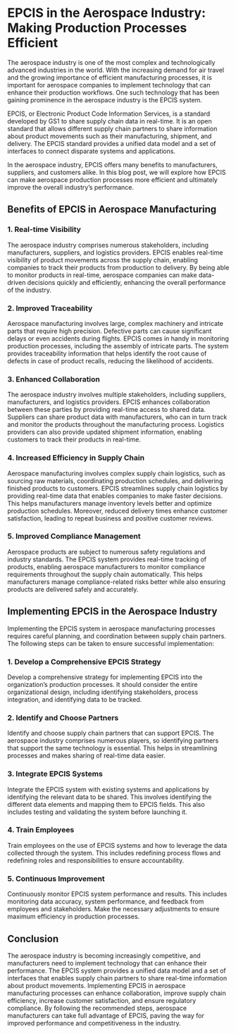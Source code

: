 # EPCIS in the Aerospace Industry: Making Production Processes Efficient

The aerospace industry is one of the most complex and technologically advanced industries in the world. With the increasing demand for air travel and the growing importance of efficient manufacturing processes, it is important for aerospace companies to implement technology that can enhance their production workflows. One such technology that has been gaining prominence in the aerospace industry is the EPCIS system.

EPCIS, or Electronic Product Code Information Services, is a standard developed by GS1 to share supply chain data in real-time. It is an open standard that allows different supply chain partners to share information about product movements such as their manufacturing, shipment, and delivery. The EPCIS standard provides a unified data model and a set of interfaces to connect disparate systems and applications.

In the aerospace industry, EPCIS offers many benefits to manufacturers, suppliers, and customers alike. In this blog post, we will explore how EPCIS can make aerospace production processes more efficient and ultimately improve the overall industry’s performance.

## Benefits of EPCIS in Aerospace Manufacturing

### 1. Real-time Visibility

The aerospace industry comprises numerous stakeholders, including manufacturers, suppliers, and logistics providers. EPCIS enables real-time visibility of product movements across the supply chain, enabling companies to track their products from production to delivery. By being able to monitor products in real-time, aerospace companies can make data-driven decisions quickly and efficiently, enhancing the overall performance of the industry.

### 2. Improved Traceability

Aerospace manufacturing involves large, complex machinery and intricate parts that require high precision. Defective parts can cause significant delays or even accidents during flights. EPCIS comes in handy in monitoring production processes, including the assembly of intricate parts. The system provides traceability information that helps identify the root cause of defects in case of product recalls, reducing the likelihood of accidents.

### 3. Enhanced Collaboration 

The aerospace industry involves multiple stakeholders, including suppliers, manufacturers, and logistics providers. EPCIS enhances collaboration between these parties by providing real-time access to shared data. Suppliers can share product data with manufacturers, who can in turn track and monitor the products throughout the manufacturing process. Logistics providers can also provide updated shipment information, enabling customers to track their products in real-time.

### 4. Increased Efficiency in Supply Chain

Aerospace manufacturing involves complex supply chain logistics, such as sourcing raw materials, coordinating production schedules, and delivering finished products to customers. EPCIS streamlines supply chain logistics by providing real-time data that enables companies to make faster decisions. This helps manufacturers manage inventory levels better and optimize production schedules. Moreover, reduced delivery times enhance customer satisfaction, leading to repeat business and positive customer reviews.

### 5. Improved Compliance Management

Aerospace products are subject to numerous safety regulations and industry standards. The EPCIS system provides real-time tracking of products, enabling aerospace manufacturers to monitor compliance requirements throughout the supply chain automatically. This helps manufacturers manage compliance-related risks better while also ensuring products are delivered safely and accurately.

## Implementing EPCIS in the Aerospace Industry 

Implementing the EPCIS system in aerospace manufacturing processes requires careful planning, and coordination between supply chain partners. The following steps can be taken to ensure successful implementation:

### 1. Develop a Comprehensive EPCIS Strategy

Develop a comprehensive strategy for implementing EPCIS into the organization’s production processes. It should consider the entire organizational design, including identifying stakeholders, process integration, and identifying data to be tracked.

### 2. Identify and Choose Partners

Identify and choose supply chain partners that can support EPCIS. The aerospace industry comprises numerous players, so identifying partners that support the same technology is essential. This helps in streamlining processes and makes sharing of real-time data easier.

### 3. Integrate EPCIS Systems

Integrate the EPCIS system with existing systems and applications by identifying the relevant data to be shared. This involves identifying the different data elements and mapping them to EPCIS fields. This also includes testing and validating the system before launching it.

### 4. Train Employees 

Train employees on the use of EPCIS systems and how to leverage the data collected through the system. This includes redefining process flows and redefining roles and responsibilities to ensure accountability.

### 5. Continuous Improvement

Continuously monitor EPCIS system performance and results. This includes monitoring data accuracy, system performance, and feedback from employees and stakeholders. Make the necessary adjustments to ensure maximum efficiency in production processes.

## Conclusion

The aerospace industry is becoming increasingly competitive, and manufacturers need to implement technology that can enhance their performance. The EPCIS system provides a unified data model and a set of interfaces that enables supply chain partners to share real-time information about product movements. Implementing EPCIS in aerospace manufacturing processes can enhance collaboration, improve supply chain efficiency, increase customer satisfaction, and ensure regulatory compliance. By following the recommended steps, aerospace manufacturers can take full advantage of EPCIS, paving the way for improved performance and competitiveness in the industry.
